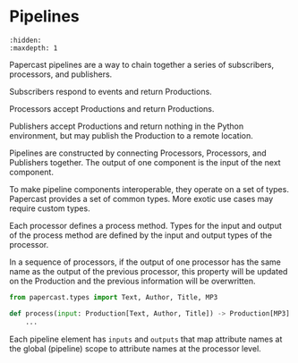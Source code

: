 # Pipelines
```{toctree} 
:hidden:
:maxdepth: 1
```

Papercast pipelines are a way to chain together a series of subscribers, processors, and publishers.

Subscribers respond to events and return Productions.

Processors accept Productions and return Productions.

Publishers accept Productions and return nothing in the Python environment, but may publish the Production to a remote location.  

Pipelines are constructed by connecting Processors, Processors, and Publishers together.  The output of one component is the input of the next component.  

To make pipeline components interoperable, they operate on a set of types.  Papercast provides a set of common types. More exotic use cases may require custom types.

Each processor defines a process method. Types for the input and output of the process method are defined by the input and output types of the processor.

In a sequence of processors, if the output of one processor has the same name as the output of the previous processor, this property will be updated on the Production and the previous information will be overwritten.

```python
from papercast.types import Text, Author, Title, MP3

def process(input: Production[Text, Author, Title]) -> Production[MP3]:
    ...
```
Each pipeline element has `inputs` and `outputs` that map attribute names at the global (pipeline) scope to attribute names at the processor level.